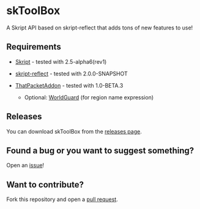 # skToolBox
A Skript API based on skript-reflect that adds tons of new features to use!

## Requirements
* [Skript](https://github.com/SkriptLang/Skript/releases) - tested with 2.5-alpha6(rev1)
* [skript-reflect](https://github.com/TPGamesNL/skript-reflect/actions) - tested with 2.0.0-SNAPSHOT
* [ThatPacketAddon](https://skripttools.net/dl/ThatPacketAddon+1.0-BETA.3.jar) - tested with 1.0-BETA.3

  * Optional: [WorldGuard](https://dev.bukkit.org/projects/worldguard/files) (for region name expression)

## Releases
You can download skToolBox from the [releases page](https://github.com/Mr-Darth/skToolBox/releases).

## Found a bug or you want to suggest something?
Open an [issue](https://github.com/Mr-Darth/skToolBox/issues)!

## Want to contribute?
Fork this repository and open a [pull request](https://github.com/Mr-Darth/skToolBox/pulls).
